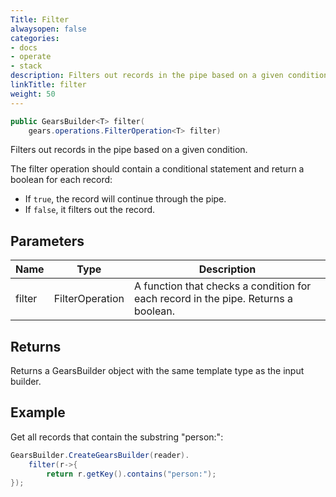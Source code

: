 ```yaml
---
Title: Filter
alwaysopen: false
categories:
- docs
- operate
- stack
description: Filters out records in the pipe based on a given condition.
linkTitle: filter
weight: 50
---
```


```java
public GearsBuilder<T> filter​(
    gears.operations.FilterOperation<T> filter)
```

Filters out records in the pipe based on a given condition.

The filter operation should contain a conditional statement and return a boolean for each record:
- If `true`, the record will continue through the pipe. 
- If `false`, it filters out the record.

## Parameters

| Name | Type | Description |
|------|------|-------------|
| filter | FilterOperation<T> | A function that checks a condition for each record in the pipe. Returns a boolean. |

## Returns

Returns a GearsBuilder object with the same template type as the input builder.

## Example

Get all records that contain the substring "person:":

```java
GearsBuilder.CreateGearsBuilder(reader).
    filter(r->{
        return r.getKey().contains("person:");
});
```